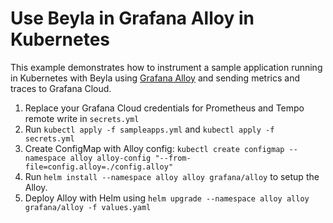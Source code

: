 # Use Beyla in Grafana Alloy in Kubernetes

This example demonstrates how to instrument a sample application running in Kubernetes with Beyla using [Grafana Alloy](https://github.com/grafana/alloy) and sending metrics and traces to Grafana Cloud.

1. Replace your Grafana Cloud credentials for Prometheus and Tempo remote write in `secrets.yml`
2. Run `kubectl apply -f sampleapps.yml` and `kubectl apply -f secrets.yml`
3. Create ConfigMap with Alloy config: `kubectl create configmap --namespace alloy alloy-config "--from-file=config.alloy=./config.alloy"`
4. Run `helm install --namespace alloy alloy grafana/alloy` to setup the Alloy.
5. Deploy Alloy with Helm using `helm upgrade --namespace alloy alloy grafana/alloy -f values.yaml`
